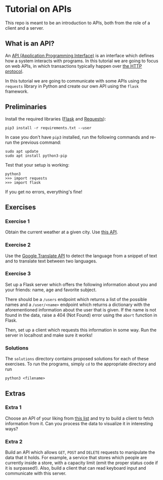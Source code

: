 # Tutorial on APIs

This repo is meant to be an introduction to APIs, both from the role of a client and a server.

## What is an API?

An [API (Application Programming Interface)](https://en.wikipedia.org/wiki/API) is an interface which defines how a system interacts with programs. In this tutorial we are going to focus on web APIs, in which transactions typically happen over [the HTTP protocol](https://en.wikipedia.org/wiki/Hypertext_Transfer_Protocol).

In this tutorial we are going to communicate with some APIs using the `requests` library in Python and create our own API using the `flask` framework.

## Preliminaries

Install the required libraries ([Flask](https://flask.palletsprojects.com/en/master/) and [Requests](https://requests.readthedocs.io/en/master/)):

```
pip3 install -r requirements.txt --user
```

In case you don't have `pip3` installed, run the following commands and re-run the previous command:

```
sudo apt update
sudo apt install python3-pip
```

Test that your setup is working:

```
python3
>>> import requests
>>> import flask
```

If you get no errors, everything's fine!

## Exercises

### Exercise 1

Obtain the current weather at a given city. Use [this API](https://rapidapi.com/community/api/open-weather-map).

### Exercise 2

Use the [Google Translate API](https://rapidapi.com/googlecloud/api/google-translate1) to detect the language from a snippet of text and to translate text between two languages. 

### Exercise 3

Set up a Flask server which offers the following information about you and your friends: name, age and favorite subject. 

There should be a `/users` endpoint which returns a list of the possible names and a `/user/<name>` endpoint which returns a dictionary with the aforementioned information about the user that is given. If the name is not found in the data, raise a 404 (Not Found) error using the `abort` function in Flask. 

Then, set up a client which requests this information in some way. Run the server in localhost and make sure it works!

### Solutions

The `solutions` directory contains proposed solutions for each of these exercises. To run the programs, simply `cd` to the appropriate directory and run
```
python3 <filename>
```

## Extras

### Extra 1 

Choose an API of your liking from [this list](https://github.com/public-apis/public-apis) and try to build a client to fetch information from it. Can you process the data to visualize it in interesting ways? 

### Extra 2

Build an API which allows `GET`, `POST` and `DELETE` requests to manipulate the data that it holds. For example, a service that stores which people are currently inside a store, with a capacity limit (emit the proper status code if it is surpassed!). Also, build a client that can read keyboard input and communicate with this server.
